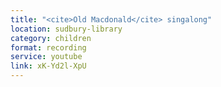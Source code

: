 ```yaml
---
title: "<cite>Old Macdonald</cite> singalong"
location: sudbury-library
category: children
format: recording
service: youtube
link: xK-Yd2l-XpU
---
```

